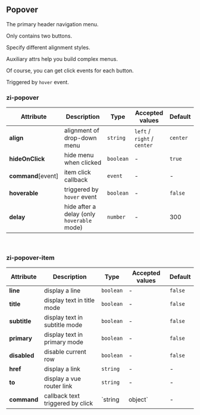 ## Popover

The primary header navigation menu.

<ex-code name="ex-popover-basic"/>

Only contains two buttons.

</ex-code>

<ex-code name="ex-popover-align"/>

Specify different alignment styles.

</ex-code>

<ex-code name="ex-popover-split"/>

Auxiliary attrs help you build complex menus.

</ex-code>

<ex-code name="ex-popover-command"/>

Of course, you can get click events for each button.

</ex-code>

<ex-code name="ex-popover-hoverable"/>

Triggered by <code>hover</code> event.

</ex-code>

<ex-footer edit-link="https://github.com/geist-org/vue/edit/master/docs/en-us/components/popover.md">
<h3> zi-popover </h3>

| Attribute          | Description                                | Type      | Accepted values             | Default  |
| ------------------ | ------------------------------------------ | --------- | --------------------------- | -------- |
| **align**          | alignment of drop-down menu                | `string`  | `left` / `right` / `center` | `center` |
| **hideOnClick**    | hide menu when clicked                     | `boolean` | -                           | `true`   |
| **command**[event] | item click callback                        | `event`   | -                           | -        |
| **hoverable**      | triggered by `hover` event                 | `boolean` | -                           | `false`  |
| **delay**          | hide after a delay (only `hoverable` mode) | `number`  | -                           | 300      |

<br/>
<h3> zi-popover-item </h3>

| Attribute    | Description                      | Type              | Accepted values | Default |
| ------------ | -------------------------------- | ----------------- | --------------- | ------- |
| **line**     | display a line                   | `boolean`         | -               | `false` |
| **title**    | display text in title mode       | `boolean`         | -               | `false` |
| **subtitle** | display text in subtitle mode    | `boolean`         | -               | `false` |
| **primary**  | display text in primary mode     | `boolean`         | -               | `false` |
| **disabled** | disable current row              | `boolean`         | -               | `false` |
| **href**     | display a link                   | `string`          | -               | -       |
| **to**       | display a vue router link        | `string`          | -               | -       |
| **command**  | callback text triggered by click | `string | object` | -               | -       |

</ex-footer>
